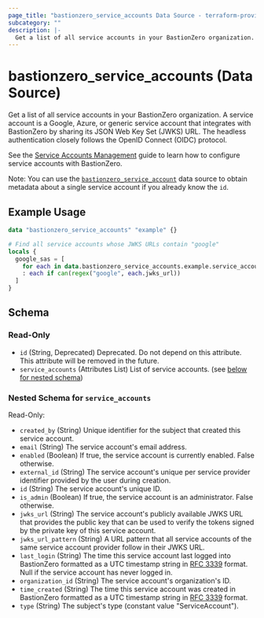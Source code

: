 ```yaml
---
page_title: "bastionzero_service_accounts Data Source - terraform-provider-bastionzero"
subcategory: ""
description: |-
  Get a list of all service accounts in your BastionZero organization. A service account is a Google, Azure, or generic service account that integrates with BastionZero by sharing its JSON Web Key Set (JWKS) URL. The headless authentication closely follows the OpenID Connect (OIDC) protocol.
---
```


# bastionzero_service_accounts (Data Source)

Get a list of all service accounts in your BastionZero organization. A service account is a Google, Azure, or generic service account that integrates with BastionZero by sharing its JSON Web Key Set (JWKS) URL. The headless authentication closely follows the OpenID Connect (OIDC) protocol.

See the [Service Accounts
Management](https://docs.bastionzero.com/docs/admin-guide/authentication/service-accounts-management)
guide to learn how to configure service accounts with BastionZero.

Note: You can use the [`bastionzero_service_account`](service_account) data
source to obtain metadata about a single service account if you already know the `id`.

## Example Usage

```terraform
data "bastionzero_service_accounts" "example" {}

# Find all service accounts whose JWKS URLs contain "google"
locals {
  google_sas = [
    for each in data.bastionzero_service_accounts.example.service_accounts
    : each if can(regex("google", each.jwks_url))
  ]
}
```

<!-- schema generated by tfplugindocs -->
## Schema

### Read-Only

- `id` (String, Deprecated) Deprecated. Do not depend on this attribute. This attribute will be removed in the future.
- `service_accounts` (Attributes List) List of service accounts. (see [below for nested schema](#nestedatt--service_accounts))

<a id="nestedatt--service_accounts"></a>
### Nested Schema for `service_accounts`

Read-Only:

- `created_by` (String) Unique identifier for the subject that created this service account.
- `email` (String) The service account's email address.
- `enabled` (Boolean) If true, the service account is currently enabled. False otherwise.
- `external_id` (String) The service account's unique per service provider identifier provided by the user during creation.
- `id` (String) The service account's unique ID.
- `is_admin` (Boolean) If true, the service account is an administrator. False otherwise.
- `jwks_url` (String) The service account's publicly available JWKS URL that provides the public key that can be used to verify the tokens signed by the private key of this service account.
- `jwks_url_pattern` (String) A URL pattern that all service accounts of the same service account provider follow in their JWKS URL.
- `last_login` (String) The time this service account last logged into BastionZero formatted as a UTC timestamp string in [RFC 3339](https://datatracker.ietf.org/doc/html/rfc3339) format. Null if the service account has never logged in.
- `organization_id` (String) The service account's organization's ID.
- `time_created` (String) The time this service account was created in BastionZero formatted as a UTC timestamp string in [RFC 3339](https://datatracker.ietf.org/doc/html/rfc3339) format.
- `type` (String) The subject's type (constant value "ServiceAccount").
